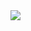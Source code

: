 <img src="https://img.shields.io/badge/Firebase-FFCA28?style=flat square&logo=firebase&logoColor=white"/>
